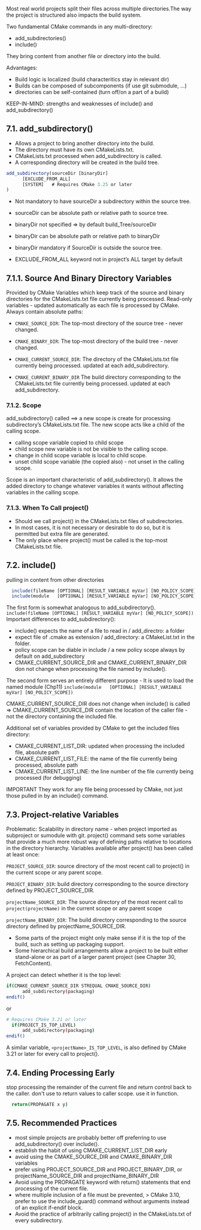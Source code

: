 Most real world projects split their files across multiple directories.The way the project is structured also impacts the build system.

Two fundamental CMake commands in any multi-directory:
- add_subdirectories()
- include()

They bring content from another file or directory into the build.

Advantages:
- Build logic is localized (build characteritics stay in relevant dir)
- Builds can be composed of subcomponents (if use git submodule, ...)
- directories can be self-contained (turn off/on a part of a build)

KEEP-IN-MIND: 
strengths and weaknesses of include() and add_subdirectory()


## 7.1. add_subdirectory()

- Allows a project to bring another directory into the build.
- The directory must have its own CMakeLists.txt.
- CMakeLists.txt processed when add_subdirectory is called.
- A corresponding directory will be created in the build tree.

```js
add_subdirectory(sourceDir [binaryDir]
      [EXCLUDE_FROM_ALL]
      [SYSTEM]   # Requires CMake 3.25 or later
)
```
- Not mandatory to have sourceDir a subdirectory within the source tree.
- sourceDir can be absolute path or relative path to source tree.

- binaryDir not specified => by default build_Tree/sourceDir 
- binaryDir can be absolute path or relative path to binaryDir
- binaryDir mandatory if SourceDir is outside the source tree.

- EXCLUDE_FROM_ALL keyword not in project’s ALL target by default

## 7.1.1. Source And Binary Directory Variables
Provided by CMake
Variables which keep track of the source and binary directories for the CMakeLists.txt file currently being processed.
Read-only variables -  updated automatically as each file is processed by CMake.
Always contain absolute paths:

- `CMAKE_SOURCE_DIR`: 
  The top-most directory of the source tree - never changed.

- `CMAKE_BINARY_DIR`:
  The top-most directory of the build tree - never changed.

- `CMAKE_CURRENT_SOURCE_DIR`:
  The directory of the CMakeLists.txt file currently being processed.
  updated at each add_subdirectory.

- `CMAKE_CURRENT_BINARY_DIR`
  The build directory corresponding to the CMakeLists.txt file currently being processed.
  updated at each add_subdirectory.


### 7.1.2. Scope
add_subdirectory() called ==> a new scope is create for processing subdirectory’s CMakeLists.txt file.
The new scope acts like a child of the calling scope.
- calling scope variable copied to child scope 
- child scope new variable is not be visible to the calling scope.
- change in child scope variable is local to child scope.
- unset child scope variable (the copied also) - not unset in the calling scope.

Scope is an important characteristic of add_subdirectory().
It allows the added directory to change whatever variables it wants without affecting variables in the calling scope. 

### 7.1.3. When To Call project()
- Should we call project() in the CMakeLists.txt files of subdirectories.
- In most cases, it is not necessary or desirable to do so, but it is permitted but extra file are generated.
- The only place where project() must be called is the top-most CMakeLists.txt file.

## 7.2. include()
pulling in content from other directories
```js
  include(fileName [OPTIONAL] [RESULT_VARIABLE myVar] [NO_POLICY_SCOPE])
  include(module   [OPTIONAL] [RESULT_VARIABLE myVar] [NO_POLICY_SCOPE])
```

The first form is somewhat analogous to add_subdirectory().
`include(fileName [OPTIONAL] [RESULT_VARIABLE myVar] [NO_POLICY_SCOPE])`
Important differences to add_subdirectory():
- include() expects the name of a file to read in / add_directro:  a folder
- expect file of .cmake as extension / add_directory: a CMakeList.txt in the folder.
- policy scope can be diable in include / a new policy scope always by default on add_subdirectory
- CMAKE_CURRENT_SOURCE_DIR and CMAKE_CURRENT_BINARY_DIR don not change when processing the file named by include().

The second form serves an entirely different purpose - It is used to load the named module (Chp11)
`include(module   [OPTIONAL] [RESULT_VARIABLE myVar] [NO_POLICY_SCOPE])`


CMAKE_CURRENT_SOURCE_DIR does not change when include() is called
=> CMAKE_CURRENT_SOURCE_DIR contain the location of the caller file -  not the directory containing the included file.

Additional set of variables provided by CMake to get the included files directory:
- CMAKE_CURRENT_LIST_DIR: updated when processing the included file, absolute path
- CMAKE_CURRENT_LIST_FILE: the name of the file currently being processed, absolute path
- CMAKE_CURRENT_LIST_LINE: the line number of the file currently being processed (for debugging)

IMPORTANT
They work for any file being processed by CMake, not just those pulled in by an include() command.


## 7.3. Project-relative Variables
Problematic:
Scalability in directory name - when project imported as subproject or sumodule with git.
project() command sets some variables that provide a much more robust way of defining paths relative to locations in the directory hierarchy.
Variables available after project() has been called at least once:

`PROJECT_SOURCE_DIR`: 
source directory of the most recent call to project() in the current scope or any parent scope. 

`PROJECT_BINARY_DIR`:
build directory corresponding to the source directory defined by PROJECT_SOURCE_DIR.

`projectName_SOURCE_DIR`:
The source directory of the most recent call to `project(projectName)` in the current scope or any parent scope

`projectName_BINARY_DIR`:
The build directory corresponding to the source directory defined by projectName_SOURCE_DIR.


- Some parts of the project might only make sense if it is the top of the build, such as setting up packaging support. 
- Some hierarchical build arrangements allow a project to be built either stand-alone or as part of a larger parent project (see Chapter 30, FetchContent). 

A project can detect whether it is the top level:
```sh
if(CMAKE_CURRENT_SOURCE_DIR STREQUAL CMAKE_SOURCE_DIR)
      add_subdirectory(packaging)
endif()
```
or 
```sh
# Requires CMake 3.21 or later
  if(PROJECT_IS_TOP_LEVEL)
      add_subdirectory(packaging)
endif()
```
A similar variable, `<projectName>_IS_TOP_LEVEL`, is also defined by CMake 3.21 or later for every call to project().

## 7.4. Ending Processing Early
stop processing the remainder of the current file and return control back to the caller.
don't use to return values to caller scope. use it in function.
```sh
  return(PROPAGATE x y)
```

## 7.5. Recommended Practices
- most simple projects are probably better off preferring to use add_subdirectory() over include().
- establish the habit of using CMAKE_CURRENT_LIST_DIR early
- avoid using the CMAKE_SOURCE_DIR and CMAKE_BINARY_DIR variables
- prefer using PROJECT_SOURCE_DIR and PROJECT_BINARY_DIR, or projectName_SOURCE_DIR and projectName_BINARY_DIR
- Avoid using the PROPAGATE keyword with return() statements that end processing of the current file.
- where multiple inclusion of a file must be prevented, > CMake 3.10, prefer to use the include_guard() command without arguments instead of an explicit if-endif block.
- Avoid the practice of arbitrarily calling project() in the CMakeLists.txt of every subdirectory.

